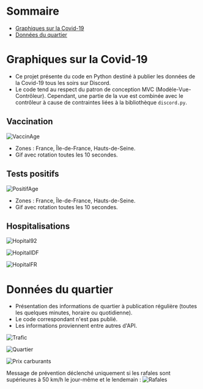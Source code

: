 # Sommaire
* [Graphiques sur la Covid-19](#graphiques-sur-la-covid-19)
* [Données du quartier](#données-du-quartier)

# Graphiques sur la Covid-19

* Ce projet présente du code en Python destiné à publier les données de la Covid-19 tous les soirs sur Discord.
* Le code tend au respect du patron de conception MVC (Modèle-Vue-Contrôleur). Cependant, une partie de la vue est combinée avec le contrôleur à cause de contraintes liées à la bibliothèque `discord.py`.

## Vaccination
![VaccinAge](https://i.imgur.com/jAuqk54.gif)
* Zones : France, Île-de-France, Hauts-de-Seine.
* Gif avec rotation toutes les 10 secondes.

## Tests positifs
![PositifAge](https://i.imgur.com/SY2l0Jk.gif)
* Zones : France, Île-de-France, Hauts-de-Seine.
* Gif avec rotation toutes les 10 secondes.

## Hospitalisations
![Hopital92](https://user-images.githubusercontent.com/76781017/154817476-ea787f58-7246-4c1f-a1b6-9e1f141365bb.png)

![HopitalIDF](https://user-images.githubusercontent.com/76781017/154817460-f2d2840c-be2f-4d81-adbe-839cfc2766fa.png)

![HopitalFR](https://user-images.githubusercontent.com/76781017/154817447-91cc0554-78bc-4f65-83a1-fab5bb3779e8.png)

# Données du quartier

* Présentation des informations de quartier à publication régulière (toutes les quelques minutes, horaire ou quotidienne).
* Le code correspondant n'est pas publié.
* Les informations proviennent entre autres d'API.

![Trafic](https://user-images.githubusercontent.com/76781017/137624420-30508cc4-6eac-4600-af93-0f0f2b3ae8cd.png)

![Quartier](https://user-images.githubusercontent.com/76781017/137624338-3f09835f-0830-4064-a9d9-808688a7cc61.png)

![Prix carburants](https://user-images.githubusercontent.com/76781017/148901820-ffcd1659-d307-4585-a284-d816f185d241.png)

Message de prévention déclenché uniquement si les rafales sont supérieures à 50 km/h le jour-même et le lendemain :
![Rafales](https://user-images.githubusercontent.com/76781017/154817781-82a73b88-86a8-45fd-85bd-63d4cb21db9c.png)

